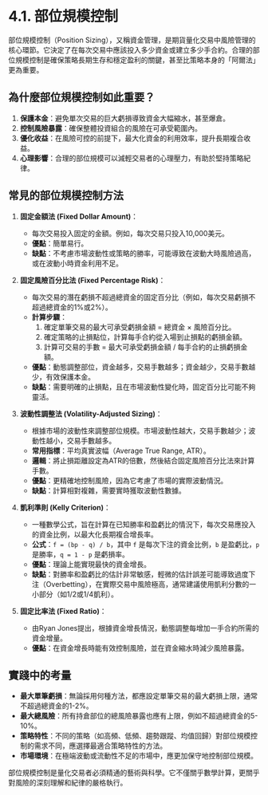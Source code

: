 # 4.1. 部位規模控制

部位規模控制（Position Sizing），又稱資金管理，是期貨量化交易中風險管理的核心環節。它決定了在每次交易中應該投入多少資金或建立多少手合約。合理的部位規模控制是確保策略長期生存和穩定盈利的關鍵，甚至比策略本身的「阿爾法」更為重要。

## 為什麼部位規模控制如此重要？

1.  **保護本金**：避免單次交易的巨大虧損導致資金大幅縮水，甚至爆倉。
2.  **控制風險暴露**：確保整體投資組合的風險在可承受範圍內。
3.  **優化收益**：在風險可控的前提下，最大化資金的利用效率，提升長期複合收益。
4.  **心理影響**：合理的部位規模可以減輕交易者的心理壓力，有助於堅持策略紀律。

## 常見的部位規模控制方法

1.  **固定金額法 (Fixed Dollar Amount)**：
    *   每次交易投入固定的金額。例如，每次交易只投入10,000美元。
    *   **優點**：簡單易行。
    *   **缺點**：不考慮市場波動性或策略的勝率，可能導致在波動大時風險過高，或在波動小時資金利用不足。

2.  **固定風險百分比法 (Fixed Percentage Risk)**：
    *   每次交易的潛在虧損不超過總資金的固定百分比（例如，每次交易虧損不超過總資金的1%或2%）。
    *   **計算步驟**：
        1.  確定單筆交易的最大可承受虧損金額 = 總資金 × 風險百分比。
        2.  確定策略的止損點位，計算每手合約從入場到止損點的虧損金額。
        3.  計算可交易的手數 = 最大可承受虧損金額 / 每手合約的止損虧損金額。
    *   **優點**：動態調整部位，資金越多，交易手數越多；資金越少，交易手數越少，有效保護本金。
    *   **缺點**：需要明確的止損點，且在市場波動性變化時，固定百分比可能不夠靈活。

3.  **波動性調整法 (Volatility-Adjusted Sizing)**：
    *   根據市場的波動性來調整部位規模。市場波動性越大，交易手數越少；波動性越小，交易手數越多。
    *   **常用指標**：平均真實波幅（Average True Range, ATR）。
    *   **邏輯**：將止損距離設定為ATR的倍數，然後結合固定風險百分比法來計算手數。
    *   **優點**：更精確地控制風險，因為它考慮了市場的實際波動情況。
    *   **缺點**：計算相對複雜，需要實時獲取波動性數據。

4.  **凱利準則 (Kelly Criterion)**：
    *   一種數學公式，旨在計算在已知勝率和盈虧比的情況下，每次交易應投入的資金比例，以最大化長期複合增長率。
    *   **公式**：`f = (bp - q) / b`，其中 `f` 是每次下注的資金比例，`b` 是盈虧比，`p` 是勝率，`q = 1 - p` 是虧損率。
    *   **優點**：理論上能實現最快的資金增長。
    *   **缺點**：對勝率和盈虧比的估計非常敏感，輕微的估計誤差可能導致過度下注（Overbetting），在實際交易中風險極高，通常建議使用凱利分數的一小部分（如1/2或1/4凱利）。

5.  **固定比率法 (Fixed Ratio)**：
    *   由Ryan Jones提出，根據資金增長情況，動態調整每增加一手合約所需的資金增量。
    *   **優點**：在資金增長時能有效控制風險，並在資金縮水時減少風險暴露。

## 實踐中的考量

-   **最大單筆虧損**：無論採用何種方法，都應設定單筆交易的最大虧損上限，通常不超過總資金的1-2%。
-   **最大總風險**：所有持倉部位的總風險暴露也應有上限，例如不超過總資金的5-10%。
-   **策略特性**：不同的策略（如高頻、低頻、趨勢跟蹤、均值回歸）對部位規模控制的需求不同，應選擇最適合策略特性的方法。
-   **市場環境**：在極端波動或流動性不足的市場中，應更加保守地控制部位規模。

部位規模控制是量化交易者必須精通的藝術與科學。它不僅關乎數學計算，更關乎對風險的深刻理解和紀律的嚴格執行。